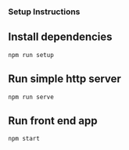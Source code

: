 ### Setup Instructions

## Install dependencies

```npm run setup```

## Run simple http server

```npm run serve```

## Run front end app

```npm start```
